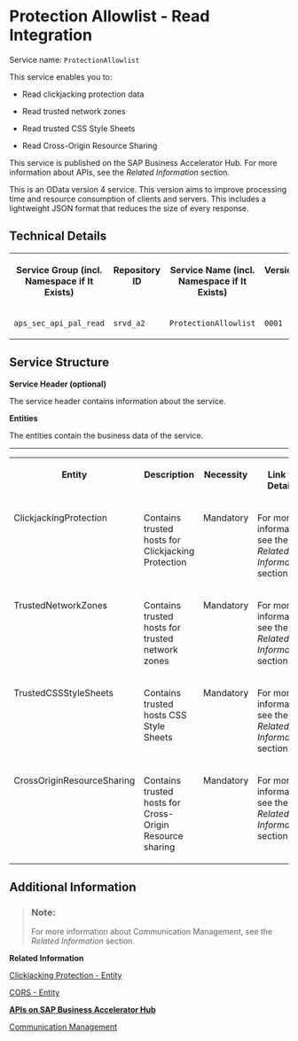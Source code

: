 <!-- loio4a12d077b7df494abe2da3018643805e -->

# Protection Allowlist - Read Integration



Service name: `ProtectionAllowlist`

This service enables you to:

-   Read clickjacking protection data

-   Read trusted network zones

-   Read trusted CSS Style Sheets

-   Read Cross-Origin Resource Sharing


This service is published on the SAP Business Accelerator Hub. For more information about APIs, see the *Related Information* section.

This is an OData version 4 service. This version aims to improve processing time and resource consumption of clients and servers. This includes a lightweight JSON format that reduces the size of every response.



<a name="loio4a12d077b7df494abe2da3018643805e__section_ozh_cvx_clb"/>

## Technical Details


<table>
<tr>
<th valign="top">

Service Group \(incl. Namespace if It Exists\)

</th>
<th valign="top">

Repository ID

</th>
<th valign="top">

Service Name \(incl. Namespace if It Exists\)

</th>
<th valign="top">

Version

</th>
</tr>
<tr>
<td valign="top">

`aps_sec_api_pal_read`

</td>
<td valign="top">

`srvd_a2`

</td>
<td valign="top">

`ProtectionAllowlist`

</td>
<td valign="top">

`0001`

</td>
</tr>
</table>



<a name="loio4a12d077b7df494abe2da3018643805e__section_ct2_xxx_clb"/>

## Service Structure

**Service Header \(optional\)**

The service header contains information about the service.

**Entities**

The entities contain the business data of the service.

****


<table>
<tr>
<th valign="top">

Entity

</th>
<th valign="top">

Description

</th>
<th valign="top">

Necessity

</th>
<th valign="top">

Link to Details

</th>
</tr>
<tr>
<td valign="top">

ClickjackingProtection

</td>
<td valign="top">

Contains trusted hosts for Clickjacking Protection

</td>
<td valign="top">

Mandatory

</td>
<td valign="top">

For more information, see the *Related Information* section.

</td>
</tr>
<tr>
<td valign="top">

TrustedNetworkZones

</td>
<td valign="top">

Contains trusted hosts for trusted network zones

</td>
<td valign="top">

Mandatory

</td>
<td valign="top">

For more information, see the *Related Information* section.

</td>
</tr>
<tr>
<td valign="top">

TrustedCSSStyleSheets

</td>
<td valign="top">

Contains trusted hosts CSS Style Sheets

</td>
<td valign="top">

Mandatory

</td>
<td valign="top">

For more information, see the *Related Information* section.

</td>
</tr>
<tr>
<td valign="top">

CrossOriginResourceSharing

</td>
<td valign="top">

Contains trusted hosts for Cross-Origin Resource sharing

</td>
<td valign="top">

Mandatory

</td>
<td valign="top">

For more information, see the *Related Information* section.

</td>
</tr>
</table>



<a name="loio4a12d077b7df494abe2da3018643805e__section_znk_jzx_clb"/>

## Additional Information



> ### Note:  
> For more information about Communication Management, see the *Related Information* section.

**Related Information**  


[Clickjacking Protection - Entity](clickjacking-protection-entity-5b78b73.md)

[CORS - Entity](cors-entity-0539e1d.md)

[**APIs on SAP Business Accelerator Hub**](https://help.sap.com/docs/SAP_S4HANA_CLOUD/0f69f8fb28ac4bf48d2b57b9637e81fa/1e60f14bdc224c2c975c8fa8bcfd7f3f.html?version=2308.500)

[Communication Management](../50-administration-and-ops/communication-management-2e84a10.md "The communication management apps allow you to integrate your system or solution with other systems to enable data exchange.")

